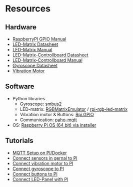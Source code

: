 # Resources

## Hardware

- [RaspberryPI GPIO Manual](https://www.raspberrypi.com/documentation/computers/raspberry-pi.html)
- [LED-Matrix Datasheet](https://joy-it.net/files/files/Produkte/LED-Matrix01/LED-Matrix01_Datasheet_2022-07-25.pdf)
- [LED-Matrix Manual](https://joy-it.net/files/files/Produkte/RB-MatrixCtrl/RB-MatrixCtrl_Manual_2021-08-05.pdf)
- [LED-Matrix-Controllboard Datasheet](https://cdn-reichelt.de/documents/datenblatt/A300/DATASHEETRB-MATRIXCTRL.pdf)
- [LED-Matrix-Controllboard Manual](https://cdn-reichelt.de/documents/datenblatt/A300/RB-MATRIXCTRL-ANLEITUNG.pdf)
- [Gyroscope Datasheet](https://www.berrybase.de/Pixelpdfdata/Articlepdf/id/4639/onumber/GY-86)
- [Vibration Motor](https://www.amazon.de/HALJIA-Vibrating-Vibration-Kompatibel-Arduino/dp/B07QL8CMH7)

## Software

- Python libraries
  - Gyroscope: [smbus2](https://pypi.org/project/smbus2/)
  - LED-matrix: [RGBMatrixEmulator](https://pypi.org/project/RGBMatrixEmulator/) / [rpi-rgb-led-matrix](https://github.com/hzeller/rpi-rgb-led-matrix)
  - Vibration motor & Buttons: [Rpi.GPIO](https://pypi.org/project/RPi.GPIO/)
  - Communication: [paho-mqtt](https://pypi.org/project/paho-mqtt/)
- OS: [Raspberry Pi OS (64 bit) via installer](https://www.raspberrypi.com/software/)

## Tutorials

- [MQTT Setup on PI/Docker](https://www.schaerens.ch/raspi-setting-up-mosquitto-mqtt-broker-on-raspberry-pi-docker/)
- [Connect sensors in gernal to PI](https://chipwired.com/connect-sensors-raspberry-pi/)
- [Connect vibration motor to PI](https://peppe8o.com/vibration-module-raspberry-pi/)
- [Connect gyroscope to PI](https://peppe8o.com/using-gyroscope-and-accelerometer-with-mpu6050-raspberry-pi-pico-and-micropython/)
- [Connect buttons to PI](https://raspberrypihq.com/use-a-push-button-with-raspberry-pi-gpio/)
- [Connect LED-Panel with PI](https://howchoo.com/pi/raspberry-pi-led-matrix-panel/)
